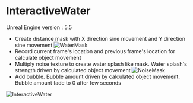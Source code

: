 # InteractiveWater
Unreal Engine version : 5.5
- Create distance mask with X direction sine movement and Y direction sine movement
![WaterMask](https://github.com/user-attachments/assets/df8cc412-c2ce-43ce-8f4d-ed96ac5fc927)
- Record current frame's location and previous frame's location for calculate object movement
- Multiply noise texture to create water splash like mask. Water splash's strength driven by calculated object movement
![NoiseMask](https://github.com/user-attachments/assets/0557327f-083a-485c-a048-c7d79d3200ca)
- Add bubble. Bubble amount driven by calculated object movement. Bubble amount fade to 0 after few seconds
 
![InteractiveWater](https://github.com/user-attachments/assets/7569ea89-d388-4fbe-873c-10343c82eb89)
